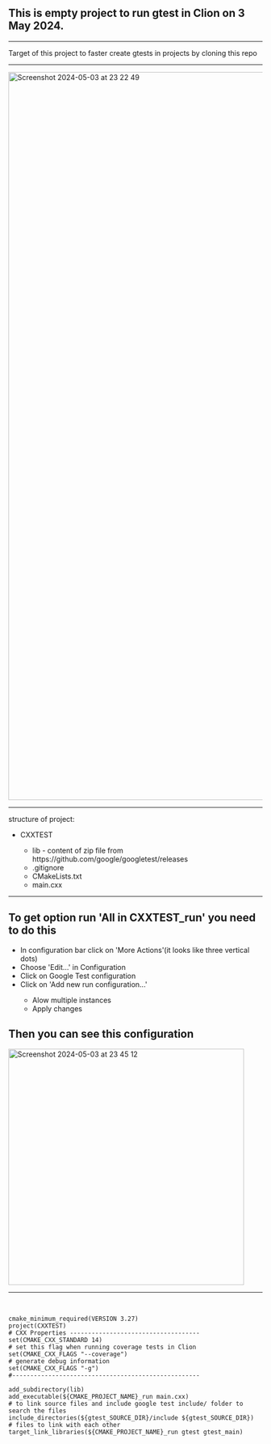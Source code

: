 <h2>This is empty project to run gtest in Clion on 3 May 2024.</h2>
<hr>
<span>Target of this project to faster create gtests in projects by cloning this repo</span>
<hr>
<img width="1440" alt="Screenshot 2024-05-03 at 23 22 49" src="https://github.com/MarzanIvan/gtest-clion-template/assets/87321166/4e37cd9d-813e-48da-b626-f4a805f6fb13">

<hr>
<span>structure of project:</span><br>
<ul>
  <li>CXXTEST</li>
  <ul>
    <li>
      <span>lib - content of zip file from https://github.com/google/googletest/releases</span>
    </li>
    <li>.gitignore</li>
    <li>CMakeLists.txt</li>
    <li>main.cxx</li>
  </ul>
</ul>
<hr>
<h2>To get option run 'All in CXXTEST_run' you need to do this</h2>
<ul>
  <li>In configuration bar click on 'More Actions'(it looks like three vertical dots)</li>
  <li>Choose 'Edit...' in Configuration</li>
  <li>Click on Google Test configuration</li>
  <li>Click on 'Add new run configuration...'</li>
  <ul>
    <li>Alow multiple instances</li>
    <li>Apply changes</li>
  </ul>
</ul>

<h2>Then you can see this configuration</h2>
<img width="467" alt="Screenshot 2024-05-03 at 23 45 12" src="https://github.com/MarzanIvan/gtest-clion-template/assets/87321166/644a75b4-3dfd-433e-87d0-70521f6a37ee">


<hr>
<br>

```
cmake_minimum_required(VERSION 3.27)
project(CXXTEST)
# CXX Properties ------------------------------------
set(CMAKE_CXX_STANDARD 14)
# set this flag when running coverage tests in Clion
set(CMAKE_CXX_FLAGS "--coverage")
# generate debug information
set(CMAKE_CXX_FLAGS "-g")
#----------------------------------------------------

add_subdirectory(lib)
add_executable(${CMAKE_PROJECT_NAME}_run main.cxx)
# to link source files and include google test include/ folder to search the files
include_directories(${gtest_SOURCE_DIR}/include ${gtest_SOURCE_DIR})
# files to link with each other
target_link_libraries(${CMAKE_PROJECT_NAME}_run gtest gtest_main)
```
